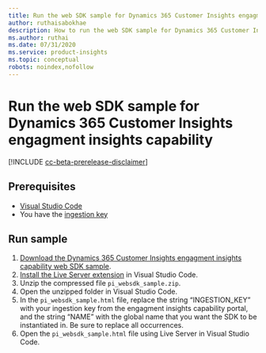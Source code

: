 ```yaml
---
title: Run the web SDK sample for Dynamics 365 Customer Insights engagment insights capability
author: ruthaisabokhae
description: How to run the web SDK sample for Dynamics 365 Customer Insights engagment insights capability
ms.author: ruthai
ms.date: 07/31/2020
ms.service: product-insights
ms.topic: conceptual
robots: noindex,nofollow
---
```


# Run the web SDK sample for Dynamics 365 Customer Insights engagment insights capability

[!INCLUDE [cc-beta-prerelease-disclaimer]( ../includes/cc-beta-prerelease-disclaimer.md)]

## Prerequisites

- [Visual Studio Code](https://code.visualstudio.com/)
- You have the [ingestion key](get-started-websdk.md)

## Run sample

1. [Download the Dynamics 365 Customer Insights engagment insights capability web SDK sample](https://download.microsoft.com/download/f/e/c/fec76936-6440-414d-b75a-7be644f82892/pi_websdk_sample.zip).
2. [Install the Live Server extension](https://marketplace.visualstudio.com/items?itemName=ritwickdey.LiveServer) in Visual Studio Code.
3. Unzip the compressed file `pi_websdk_sample.zip`.
4. Open the unzipped folder in Visual Studio Code.
5. In the `pi_websdk_sample.html` file, replace the string “INGESTION_KEY” with your ingestion key from the engagment insights capability portal, and the string “NAME” with the global name that you want the SDK to be instantiated in. Be sure to replace all occurrences.
6. Open the `pi_websdk_sample.html` file using Live Server in Visual Studio Code.
